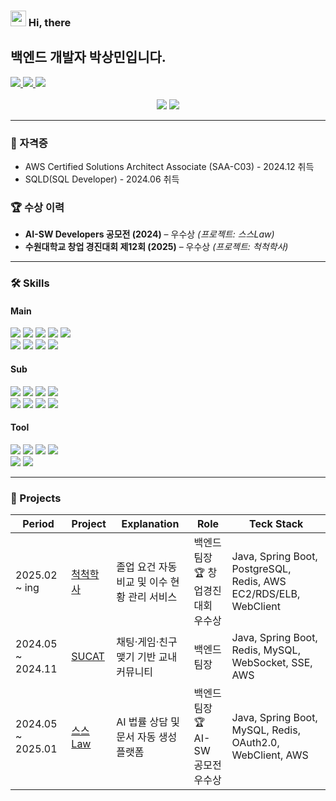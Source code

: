 ### <img src="https://raw.githubusercontent.com/Tarikul-Islam-Anik/Animated-Fluent-Emojis/master/Emojis/Hand%20gestures/Hand%20with%20Fingers%20Splayed%20Light%20Skin%20Tone.png" width="25" height="25" /> Hi, there
## 백엔드 개발자 박상민입니다.

<div>
  <a href="https://velog.io/@pp8817/posts">
    <img src="https://img.shields.io/badge/Tech Blog-d14836?style=flat&logo=Velog&logoColor=white&color=#79D9B6"/>
  </a>
  <a href="mailto:pp8817@naver.com">
    <img src="https://img.shields.io/badge/pp8817@naver.com-03C75A?style=flat&logo=Naver&logoColor=white"/>
  </a>
  <a href="https://abiding-branch-9b1.notion.site/176dbad0f80a8000968ad724c97a77e5?pvs=4">
    <img src="https://img.shields.io/badge/Portfolio-000000?style=flat&logo=Notion&logoColor=white"/>
  </a>
</div>

<br>

<div align="center">
  <img src="https://github-readme-stats.vercel.app/api?username=pp8817&hide=stars,contribs&count_private=true&show_icons=true&&theme=dark" />
  <img src="http://mazassumnida.wtf/api/v2/generate_badge?boj=pp8817" />
</div>

---

### 🧾 자격증
- AWS Certified Solutions Architect Associate (SAA-C03) - 2024.12 취득
- SQLD(SQL Developer) - 2024.06 취득

### 🏆 수상 이력
- **AI-SW Developers 공모전 (2024)** – 우수상 *(프로젝트: 스스Law)*
- **수원대학교 창업 경진대회 제12회 (2025)** – 우수상 *(프로젝트: 척척학사)*

---

### 🛠 Skills

#### Main
<div>
  <img src="https://img.shields.io/badge/Java-007396?style=flat&logo=Java&logoColor=white"/>
  <img src="https://img.shields.io/badge/Spring Boot-6DB33F?style=flat&logo=SpringBoot&logoColor=white"> 
  <img src="https://img.shields.io/badge/Spring Data JPA-6DB33F?style=flat&logo=spring&logoColor=white" /> 
  <img src="https://img.shields.io/badge/Spring Security-6DB33F?style=flat&logo=springsecurity&logoColor=white" />
  <img src="https://img.shields.io/badge/Gradle-02303A?style=flat&logo=Gradle&logoColor=white"/>
</div>
<div>
  <img src="https://img.shields.io/badge/Python-3776AB?style=flat&logo=Python&logoColor=white"/>
  <img src="https://img.shields.io/badge/Mysql-4479A1?style=flat&logo=Mysql&logoColor=white"/>
  <img src="https://img.shields.io/badge/PostgreSql-4169E1?style=flat&logo=PostgreSql&logoColor=white"/>
  <img src="https://img.shields.io/badge/Redis-%23DD0031.svg?style=flat&logo=redis&logoColor=white" />
</div>

#### Sub
<div>
  <img src="https://img.shields.io/badge/Swagger-85EA2D?style=flat&logo=Swagger&logoColor=white"/>
  <img src="https://img.shields.io/badge/QueryDSL-0094F5?style=flat&logo=QueryDSL&logoColor=white" /> 
  <img src="https://img.shields.io/badge/Docker-2496ED?style=flat&logo=Docker&logoColor=white"/>
  <img src="https://img.shields.io/badge/Nginx-009639?style=flat&logo=Nginx&logoColor=white"/>
</div>
<div>
  <img src="https://img.shields.io/badge/Amazon-F68F1E?style=flat&logo=Amazon&logoColor=white"/>
  <img src="https://img.shields.io/badge/Amazon--EC2-FF9900?style=flat&logo=AmazonEC2&logoColor=white"/>
  <img src="https://img.shields.io/badge/Amazon--RDS-527FFF?style=flat&logo=AmazonRDS&logoColor=white"/>
  <img src="https://img.shields.io/badge/Amazon--S3-569A31?style=flat&logo=AmazonS3&logoColor=white"/>  
</div>

#### Tool
<div>
  <img src="https://img.shields.io/badge/IntelliJ-000000?style=flat&logo=IntelliJ&logoColor=white"/>
  <img src="https://img.shields.io/badge/Git-F05032?style=flat&logo=Git&logoColor=white"/>
  <img src="https://img.shields.io/badge/Github-181717?style=flat-square&logo=Github&logoColor=white"/>
  <img src="https://img.shields.io/badge/Postman-FF6C37?style=flat&logo=Postman&logoColor=white"/>
</div>
<div>
  <img src="https://img.shields.io/badge/Notion-000000?style=flat&logo=Notion&logoColor=white"/>
  <img src="https://img.shields.io/badge/Slack-4A154B?style=flat&logo=Slack&logoColor=white"/>
</div>

---

### 🚀 Projects

| Period | Project | Explanation | Role | Teck Stack |
|------|-------------|------|------|------------|
| 2025.02 ~ ing | [척척학사](https://github.com/pp8817/Chukchuk-haksa_Server) | 졸업 요건 자동 비교 및 이수 현황 관리 서비스 | 백엔드 팀장 <br>🏆 창업경진대회 우수상 | Java, Spring Boot, PostgreSQL, Redis, AWS EC2/RDS/ELB, WebClient |
| 2024.05 ~ 2024.11 | [SUCAT](https://github.com/Suwon-University-Community-SUCAT/Sucat-Server) | 채팅·게임·친구 맺기 기반 교내 커뮤니티 | 백엔드 팀장 | Java, Spring Boot, Redis, MySQL, WebSocket, SSE, AWS |
| 2024.05 ~ 2025.01 | [스스Law](https://github.com/HanIum2024-AILawyer/SSL-Server) | AI 법률 상담 및 문서 자동 생성 플랫폼 | 백엔드 팀장 <br>🏆 AI-SW 공모전 우수상 | Java, Spring Boot, MySQL, Redis, OAuth2.0, WebClient, AWS |
